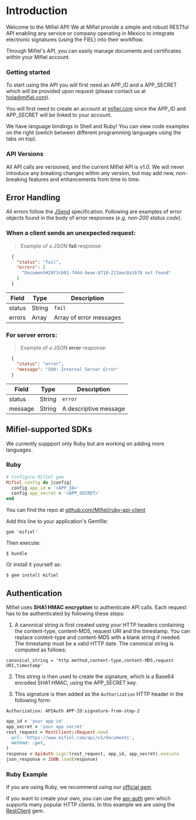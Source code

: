 # Introduction

Welcome to the Mifiel API! We at Mifiel provide a simple and robust RESTful API enabling any service or company operating in Mexico to integrate electronic signatures (using the FIEL) into their workflow.

Through Mifiel's API, you can easily manage documents and certificates within your Mifiel account.


### Getting started

To start using the API you will first need an APP_ID and a APP_SECRET which will be provided upon request (please contact us at [hola@mifiel.com](mailto:hola@mifiel.com)).

You will first need to create an account at [mifiel.com](https://www.mifiel.com) since the APP_ID and APP_SECRET will be linked to your account. 

We have language bindings in Shell and Ruby! You can view code examples on the right (switch between different programming languages using the tabs on top).

### API Versions

All API calls are versioned, and the current Mifiel API is v1.0. We will never introduce any breaking changes within any version, but may add new, non-breaking features and enhancements from time to time.

## Error Handling

All errors follow the [JSend](http://labs.omniti.com/labs/jsend) specification. Following are examples of error objects found in the body of error responses (_e.g. non-200 status code_).

### When a client sends an unexpected request:

> Example of a JSON __fail__ response:

```json
  {
    "status": "fail",
    "errors": [
      "Document#29f3cb01-744d-4eae-8718-213aec8a1678 not found"
    ]
  }
```

Field   | Type    |  Description
------- | ------- | ------------
status  | String  | `fail`
errors  | Array   | Array of error messages

### For server errors:

> Example of a JSON __error__ response:

```json
  {
    "status": "error",
    "message": "500: Internal Server Error" 
  }
```

Field   | Type    |  Description
------- | ------- | ------------
status  | String  | `error`
message | String  | A descriptive message

## Mifiel-supported SDKs

We currently suppport only Ruby but are working on adding more languages.

### Ruby

```ruby
# Configure Mifiel gem
Mifiel.config do |config|
  config.app_id = '<APP_ID>'
  config.app_secret = '<APP_SECRET>'
end
```

You can find the repo at [github.com/Mifiel/ruby-api-client](https://github.com/Mifiel/ruby-api-client)

Add this line to your application's Gemfile:

`gem 'mifiel'`

Then execute:

`$ bundle`

Or install it yourself as:

`$ gem install mifiel`


## Authentication

Mifiel uses __SHA1 HMAC encryption__ to authenticate API calls. Each request has to be authenticated by following these steps:

1. A canonical string is first created using your HTTP headers containing the
content-type, content-MD5, request URI and the timestamp. You can replace content-type and content-MD5 with a blank string if needed. The timestamp must be a valid HTTP date. The canonical string is computed as follows:

`canonical_string = 'http method,content-type,content-MD5,request URI,timestamp'`

2. This string is then used to create the signature, which is a Base64 encoded
SHA1 HMAC, using the APP_SECRET key.

3. This signature is then added as the `Authorization` HTTP header in the following form:

`Authorization: APIAuth APP-ID:signature-from-step-2`

```ruby
app_id = 'your app id'
app_secret = 'your app secret'
rest_request = RestClient::Request.new(
  url: 'https://www.mifiel.com/api/v1/documents',
  method: :get,
)
response = ApiAuth.sign!(rest_request, app_id, app_secret).execute
json_response = JSON.load(response)
```

### Ruby Example

If you are using Ruby, we recommend using our [official gem](https://github.com/Mifiel/ruby-api-client). 

If you want to create your own, you can use the [api-auth](https://github.com/mgomes/api_auth/) gem which supports many popular HTTP clients. In this example we are using the [RestClient](https://github.com/rest-client/rest-client) gem. 

